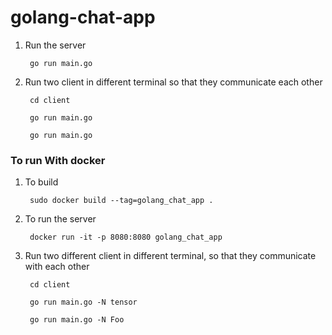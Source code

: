 # golang-chat-app



1. Run the server

        go run main.go
        

2. Run two client in different terminal so that they communicate each other

        cd client

        go run main.go

        go run main.go



### To run With docker

1. To build

        sudo docker build --tag=golang_chat_app .

2. To run the server

        docker run -it -p 8080:8080 golang_chat_app

3. Run two different client in different terminal, so that they communicate with each other

        cd client

        go run main.go -N tensor

        go run main.go -N Foo




